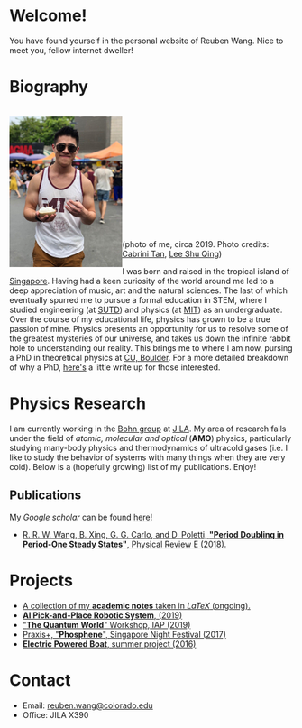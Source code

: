 # Welcome! 

You have found yourself in the personal website of Reuben Wang. Nice to meet you, fellow internet dweller!

# Biography

<br/>
<img align="left" src="Images/casual_portrait.jpg" width="200"> 
<br/><br/><br/><br/><br/><br/><br/><br/><br/><br/><br/><br/>

(photo of me, circa 2019. Photo credits: [Cabrini Tan](https://www.linkedin.com/in/cabrinitan/), [Lee Shu Qing](https://www.linkedin.com/in/lee-shu-qing-198828142/))

I was born and raised in the tropical island of [Singapore](https://www.visitsingapore.com/en/). Having had a keen curiosity of the world around me led to a deep appreciation of music, art and the natural sciences. The last of which eventually spurred me to pursue a formal education in STEM, where I studied engineering (at [SUTD](https://www.sutd.edu.sg/)) and physics (at [MIT](http://www.mit.edu/)) as an undergraduate. Over the course of my educational life, physics has grown to be a true passion of mine. Physics presents an opportunity for us to resolve some of the greatest mysteries of our universe, and takes us down the infinite rabbit hole to understanding our reality. This brings me to where I am now, pursing a PhD in theoretical physics at [CU, Boulder](https://www.colorado.edu/). For a more detailed breakdown of why a PhD, [here's](./whyPhD.md) a little write up for those interested.

# Physics Research

I am currently working in the [Bohn group](http://grizzly.colorado.edu/) at [JILA](https://jila.colorado.edu/). My area of research falls under the field of *atomic, molecular and optical* (**AMO**) physics, particularly studying many-body physics and thermodynamics of ultracold gases (i.e. I like to study the behavior of systems with many things when they are very cold). Below is a (hopefully growing) list of my publications. Enjoy! 

## Publications

My *Google scholar* can be found [here](https://scholar.google.com/citations?user=wX9sdjwAAAAJ&hl=en)!

* [R. R. W. Wang, B. Xing, G. G. Carlo, and D. Poletti, **"Period Doubling in Period-One Steady States"**, Physical Review E (2018).](https://journals.aps.org/pre/abstract/10.1103/PhysRevE.97.020202)

# Projects

* [A collection of my **academic notes** taken in *LaTeX* (ongoing).](./AcademicNotes/AcademicNotes.md)
* [**AI Pick-and-Place Robotic System**, (2019)](./RoboticPicking/RoboticPicking.md)
* ["**The Quantum World**" Workshop, IAP (2019)](./TQW/TQW.md)
* [Praxis+, "**Phosphene**", Singapore Night Festival (2017)](https://www.youth.sg/Users/P/R/PraxisPlus/2017/8/The-story-behind-Phosphene)
* [**Electric Powered Boat**, summer project (2016)](./ElectricBoat/ElectricBoat.md)

# Contact

* Email: <reuben.wang@colorado.edu>
* Office: JILA X390

